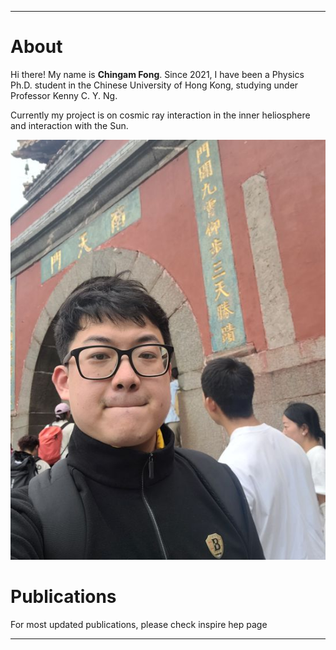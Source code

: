 
---

# About
Hi there! My name is **Chingam Fong**. Since 2021, I have been a Physics Ph.D. student in the Chinese University of Hong Kong, studying under Professor Kenny C. Y. Ng. 

Currently my project is on cosmic ray interaction in the inner heliosphere and interaction with the Sun.
<!--- --->
![Hiking in Taishan, Sep. 2025](https://github.com/fongchingam/fongchingam.github.io/blob/main/20250918_141339[2].jpg) 

# Publications 

For most updated publications, please check inspire hep page

---

